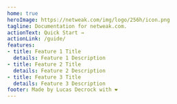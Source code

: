 ```yaml
---
home: true
heroImage: https://netweak.com/img/logo/256h/icon.png
tagline: Documentation for netweak.com.
actionText: Quick Start →
actionLink: /guide/
features:
- title: Feature 1 Title
  details: Feature 1 Description
- title: Feature 2 Title
  details: Feature 2 Description
- title: Feature 3 Title
  details: Feature 3 Description
footer: Made by Lucas Decrock with ❤️
---
```

